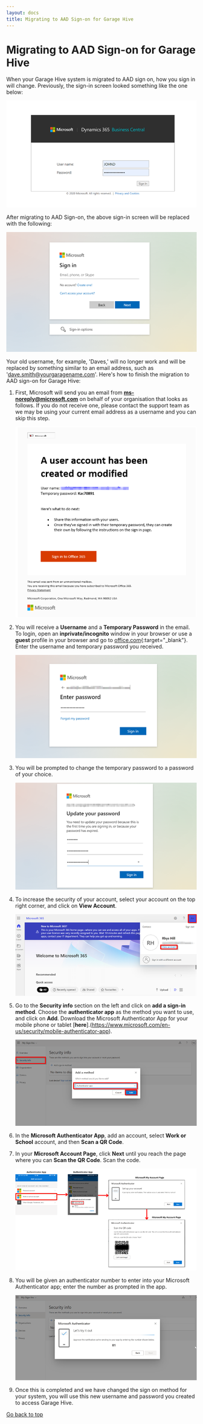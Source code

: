 ```yaml
---
layout: docs
title: Migrating to AAD Sign-on for Garage Hive
---
```


<a name="top"></a>

# Migrating to AAD Sign-on for Garage Hive
When your Garage Hive system is migrated to AAD sign on, how you sign in will change. Previously, the sign-in screen looked something like the one below:

   ![](media/garagehive-aad-sign-on-migrate1.png)

After migrating to AAD Sign-on, the above sign-in screen will be replaced with the following:

   ![](media/garagehive-aad-sign-on-migrate2.png)

Your old username, for example, 'Daves,' will no longer work and will be replaced by something similar to an email address, such as 'dave.smith@yourgaragename.com'. Here's how to finish the migration to AAD sign-on for Garage Hive:

1. First, Microsoft will send you an email from **ms-noreply@microsoft.com** on behalf of your organisation that looks as follows. If you do not receive one, please contact the support team as we may be using your current email address as a username and you can skip this step.

   ![](media/garagehive-aad-sign-on-migrate3.png)

2. You will receive a **Username** and a **Temporary Password** in the email. To login, open an **inprivate/incognito** window in your browser or use a **guest** profile in your browser and go to [office.com](https://www.office.com/?auth=2){:target="_blank"}. Enter the username and temporary password you received.

   ![](media/garagehive-aad-sign-on-migrate4.png)

3. You will be prompted to change the temporary password to a password of your choice.

   ![](media/garagehive-aad-sign-on-migrate8.png)

4. To increase the security of your account, select your account on the top right corner, and click on **View Account**.

   ![](media/garagehive-aad-sign-on-migrate9.png)

5. Go to the **Security info** section on the left and click on **add a sign-in method**. Choose the **authenticator app** as the method you want to use, and click on **Add**. Download the Microsoft Authenticator App for your mobile phone or tablet [**here**].(https://www.microsoft.com/en-us/security/mobile-authenticator-app).

   ![](media/garagehive-aad-sign-on-migrate5.png)

6. In the **Microsoft Authenticator App**, add an account, select **Work or School** account, and then **Scan a QR Code**.
7. In your **Microsoft Account Page**, click **Next** until you reach the page where you can **Scan the QR Code**. Scan the code.

   ![](media/garagehive-aad-sign-on-migrate6.png)

8. You will be given an authenticator number to enter into your Microsoft Authenticator app; enter the number as prompted in the app.

   ![](media/garagehive-aad-sign-on-migrate7.png)

9.  Once this is completed and we have changed the sign on method for your system, you will use this new username and password you created to access Garage Hive.


[Go back to top](#top)
